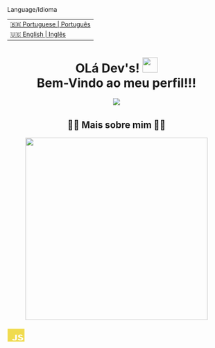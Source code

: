 <div>
<table
	<h2>Language/Idioma</h2>
	
  <tr>
    <td>
      <a href="README.md">🇧🇷 Portuguese | Português</a>
    </td>
  </tr>
  <tr>
    <td>
      <a href="readme_en-us.md">🇺🇸 English | Inglês</a>
    </td>
  </tr>
</table>


<h1 align="center">
  OLá Dev's!
<img  width="35px" height="35px" src="https://c.tenor.com/_4EQjxYqQawAAAAi/thumbs-up.gif">
  <br />
  Bem-Vindo ao meu perfil!!!
</h1>

</div>	

<p align=center>
      <img src= "https://readme-typing-svg.herokuapp.com?font=Press+Start+2P&color=%235A0C5A&size=24&duration=6420&center=true&vCenter=true&width=999&height=99&lines=Meu+nome+%C3%A9+Luis+Armando;Sou+Desenvolvedor+Júnior;Gosto+de+criar%2C+adaptar+e+facilitar"/>
<p>
  
<h2 align="center">👨‍💻 Mais sobre mim 👨‍💻</h2>

<div align="center">
<img width="420px" height="420px" src="https://c.tenor.com/eQlXwfXcQ4YAAAAC/anime-computer.gif" />
</div>
     
<div style="display: inline_block"><br>
  <img align="center" alt="Luis-Js" height="30" width="40" src="https://raw.githubusercontent.com/devicons/devicon/master/icons/javascript/javascript-plain.svg">
</div>
